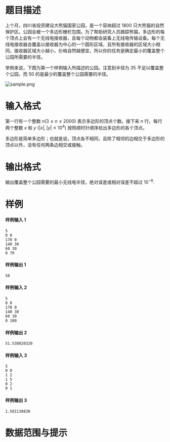 
# 题目描述

上个月，四川省投资建设大熊猫国家公园，是一个容纳超过 $1800$ 只大熊猫的自然保护区。公园会被一个多边形栅栏包围。为了帮助研究人员跟踪熊猫，多边形的每个顶点上会有一个无线电接收器，且每个动物都会装备上无线电传输设备。每个无线电接收器会覆盖以接收器为中心的一个圆形区域，且所有接收器的区域大小相同。接收器区域大小越小，价格自然越便宜，所以你的任务是确定最小的覆盖整个公园所需要的半径。

举例来说，下图为第一个样例输入所描述的公园。注意到半径为 $35$ 不足以覆盖整个公园，而 $50$ 的是最少的覆盖整个公园需要的半径。

![sample.png](source/loj/6409/img/aHR0cHM6Ly9pLmxvbGkubmV0LzIwMTgvMDUvMjAvNWIwMTNlMGIzYmU3Zi5wbmc=.png)

# 输入格式

第一行有一个整数 $n (3 \le n \le 2000)$ 表示多边形的顶点个数。接下来 $n$ 行，每行两个整数 $x$ 和 $y$ $(\lvert x \rvert, \lvert y \rvert \le 10^4)$ 按照顺时针顺序给出多边形的各个顶点。

多边形是简单多边形；也就是说，顶点各不相同，且除了相邻的边相交于多边形的顶点以外，没有任何两条边相交或接触。

# 输出格式

输出覆盖整个公园需要的最小无线电半径，绝对误差或相对误差不超过 $10^{-6}$.

# 样例

#### 样例输入 1
```plain
5
0 0
170 0
140 30
60 30
0 70
```

#### 样例输出 1
```plain
50
```

#### 样例输入 2
```plain
5
0 0
170 0
140 30
60 30
0 100
```

#### 样例输出 2
```plain
51.538820320
```

#### 样例输入 3
```plain
5
0 0
1 2
1 5
0 2
0 1
```

#### 样例输出 3
```plain
1.581138830
```

# 数据范围与提示



